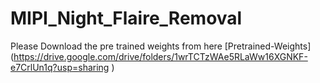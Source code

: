 ﻿# MIPI_Night_Flaire_Removal

Please Download the pre trained weights from here [Pretrained-Weights] (https://drive.google.com/drive/folders/1wrTCTzWAe5RLaWw16XGNKF-e7CrlUn1q?usp=sharing )

